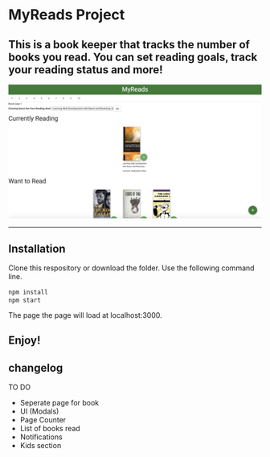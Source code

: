 # MyReads Project
This is a book keeper that tracks the number of books you read. You can set reading goals, track your reading status and more!
----

<img src="Screen Shot 2019-09-24 at 2.30.41 PM.png">

---
## Installation
Clone this respository or download the folder. Use the following command line.

    npm install
    npm start

The page the page will load at localhost:3000. 

Enjoy!
----
## changelog
TO DO
* Seperate page for book
* UI (Modals)
* Page Counter
* List of books read
* Notifications
* Kids section
